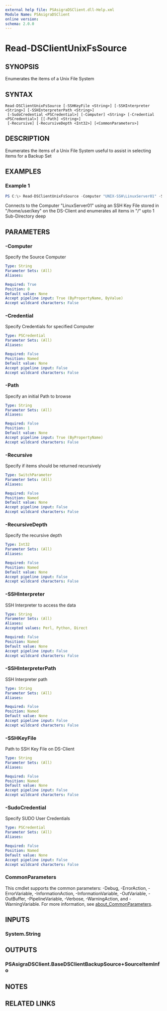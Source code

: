 ```yaml
---
external help file: PSAsigraDSClient.dll-Help.xml
Module Name: PSAsigraDSClient
online version:
schema: 2.0.0
---
```


# Read-DSClientUnixFsSource

## SYNOPSIS
Enumerates the items of a Unix File System

## SYNTAX

```
Read-DSClientUnixFsSource [-SSHKeyFile <String>] [-SSHInterpreter <String>] [-SSHInterpreterPath <String>]
 [-SudoCredential <PSCredential>] [-Computer] <String> [-Credential <PSCredential>] [[-Path] <String>]
 [-Recursive] [-RecursiveDepth <Int32>] [<CommonParameters>]
```

## DESCRIPTION
Enumerates the items of a Unix File System useful to assist in selecting items for a Backup Set

## EXAMPLES

### Example 1
```powershell
PS C:\> Read-DSClientUnixFsSource -Computer "UNIX-SSH\LinuxServer01" -SSHKeyFile "/home/user/key" -Path "/" -Recursive -RecursiveDepth 1
```

Connects to the Computer "LinuxServer01" using an SSH Key File stored in "/home/user/key" on the DS-Client and enumerates all items in "/" upto 1 Sub-Directory deep

## PARAMETERS

### -Computer
Specify the Source Computer

```yaml
Type: String
Parameter Sets: (All)
Aliases:

Required: True
Position: 0
Default value: None
Accept pipeline input: True (ByPropertyName, ByValue)
Accept wildcard characters: False
```

### -Credential
Specify Credentials for specified Computer

```yaml
Type: PSCredential
Parameter Sets: (All)
Aliases:

Required: False
Position: Named
Default value: None
Accept pipeline input: False
Accept wildcard characters: False
```

### -Path
Specify an initial Path to browse

```yaml
Type: String
Parameter Sets: (All)
Aliases:

Required: False
Position: 1
Default value: None
Accept pipeline input: True (ByPropertyName)
Accept wildcard characters: False
```

### -Recursive
Specify if items should be returned recursively

```yaml
Type: SwitchParameter
Parameter Sets: (All)
Aliases:

Required: False
Position: Named
Default value: None
Accept pipeline input: False
Accept wildcard characters: False
```

### -RecursiveDepth
Specify the recursive depth

```yaml
Type: Int32
Parameter Sets: (All)
Aliases:

Required: False
Position: Named
Default value: None
Accept pipeline input: False
Accept wildcard characters: False
```

### -SSHInterpreter
SSH Interpreter to access the data

```yaml
Type: String
Parameter Sets: (All)
Aliases:
Accepted values: Perl, Python, Direct

Required: False
Position: Named
Default value: None
Accept pipeline input: False
Accept wildcard characters: False
```

### -SSHInterpreterPath
SSH Interpreter path

```yaml
Type: String
Parameter Sets: (All)
Aliases:

Required: False
Position: Named
Default value: None
Accept pipeline input: False
Accept wildcard characters: False
```

### -SSHKeyFile
Path to SSH Key File on DS-Client

```yaml
Type: String
Parameter Sets: (All)
Aliases:

Required: False
Position: Named
Default value: None
Accept pipeline input: False
Accept wildcard characters: False
```

### -SudoCredential
Specify SUDO User Credentials

```yaml
Type: PSCredential
Parameter Sets: (All)
Aliases:

Required: False
Position: Named
Default value: None
Accept pipeline input: False
Accept wildcard characters: False
```

### CommonParameters
This cmdlet supports the common parameters: -Debug, -ErrorAction, -ErrorVariable, -InformationAction, -InformationVariable, -OutVariable, -OutBuffer, -PipelineVariable, -Verbose, -WarningAction, and -WarningVariable. For more information, see [about_CommonParameters](http://go.microsoft.com/fwlink/?LinkID=113216).

## INPUTS

### System.String

## OUTPUTS

### PSAsigraDSClient.BaseDSClientBackupSource+SourceItemInfo

## NOTES

## RELATED LINKS
